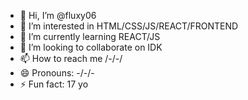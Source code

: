 - 👋 Hi, I’m @fluxy06
- 👀 I’m interested in HTML/CSS/JS/REACT/FRONTEND
- 🌱 I’m currently learning REACT/JS
- 💞️ I’m looking to collaborate on IDK
- 📫 How to reach me /-/-/
- 😄 Pronouns: -/-/-
- ⚡ Fun fact: 17 yo

<!---
fluxy06/fluxy06 is a ✨ special ✨ repository because its `README.md` (this file) appears on your GitHub profile.
You can click the Preview link to take a look at your changes.
--->
